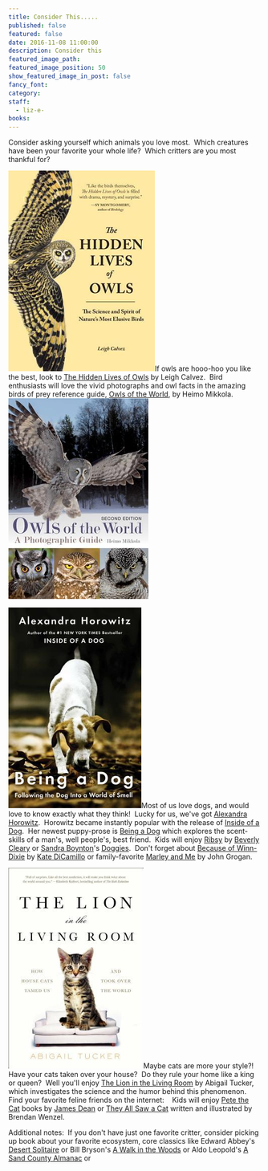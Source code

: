 ```yaml
---
title: Consider This.....
published: false
featured: false
date: 2016-11-08 11:00:00
description: Consider this
featured_image_path:
featured_image_position: 50
show_featured_image_in_post: false
fancy_font:
category:
staff:
  - liz-e-
books:
---
```



Consider asking yourself which animals you love most.&nbsp; Which creatures have been your favorite your whole life?&nbsp; Which critters are you most thankful for?

![](/uploads/versions/9781632170255---x----292-400x---.jpg)If owls are hooo-hoo you like the best, look to [The Hidden Lives of Owls](http://www.brooklinebooksmith-shop.com/book/9781632170255) by Leigh Calvez.&nbsp; Bird enthusiasts will love the vivid photographs and owl facts in the amazing birds of prey reference guide, <u>Owls of the World</u>, by Heimo Mikkola.&nbsp; [![](/uploads/versions/owls---photo-guide---x----279-400x---.jpg)](http://www.brooklinebooksmith-shop.com/book/9781770852747)

[![](/uploads/versions/9781476795997---x----265-400x---.jpg)](http://www.brooklinebooksmith-shop.com/book/9781476795997)Most of us love dogs, and would love to know exactly what they think!&nbsp; Lucky for us, we've got [Alexandra Horowitz](http://www.brooklinebooksmith-shop.com/search/author/%22Horowitz%2C%20Alexandra%22).&nbsp; Horowitz became instantly popular with the release of [<u>Inside of a Dog</u>](http://www.brooklinebooksmith-shop.com/book/9781416583431).&nbsp; Her newest puppy-prose is [<u>Being a Dog</u>](http://www.brooklinebooksmith-shop.com/book/9781476795997) which explores the scent-skills of a man's, well people's, best friend.&nbsp; Kids will enjoy [<u>Ribsy</u>](http://www.brooklinebooksmith-shop.com/book/9780380709557) by [Beverly Cleary](http://www.brooklinebooksmith-shop.com/search/author/%22Cleary%2C%20Beverly%22) or [Sandra Boynton](http://www.brooklinebooksmith-shop.com/search/author/%22Boynton%2C%20Sandra%22)'s [<u>Doggies</u>](http://www.brooklinebooksmith-shop.com/book/9780671493189).&nbsp; Don't forget about [<u>Because of Winn-Dixie</u>](http://www.brooklinebooksmith-shop.com/book/9780763644321) by&nbsp;[Kate DiCamillo](http://www.brooklinebooksmith-shop.com/search/author/%22DiCamillo%2C%20Kate%22) or family-favorite [<u>Marley and Me</u>](http://www.brooklinebooksmith-shop.com/book/9780060817091) by John Grogan.

[![](/uploads/versions/cat-living-room---x----269-400x---.jpg)](http://www.brooklinebooksmith-shop.com/book/9781476738239)Maybe cats are more your style?!&nbsp; Have your cats taken over your house?&nbsp; Do they rule your home like a king or queen?&nbsp; Well you'll enjoy [<u>The Lion in the Living Room</u>](http://www.brooklinebooksmith-shop.com/book/9781476738239) by Abigail Tucker, which investigates the science and the humor behind this phenomenon.&nbsp; Find your favorite feline friends on the internet: &nbsp;&nbsp; Kids will enjoy [<u>Pete the Cat</u>](http://www.brooklinebooksmith-shop.com/book/9780062304254) books by [James Dean](http://www.brooklinebooksmith-shop.com/search/author/%22Dean%2C%20James%22) or [They All Saw a Cat](http://www.brooklinebooksmith-shop.com/book/9781452150130) written and illustrated by Brendan Wenzel.&nbsp;

Additional notes:&nbsp; If you don't have just one favorite critter, consider picking up book about your favorite ecosystem, core classics like Edward Abbey's [<u>Desert Solitaire</u>](http://www.brooklinebooksmith-shop.com/book/9780345326492) or Bill Bryson's [<u>A Walk in the Woods</u>](http://www.brooklinebooksmith-shop.com/book/9780767902526) or Aldo Leopold's [<u>A Sand County Almanac</u>](http://www.brooklinebooksmith-shop.com/book/9780345345059) or